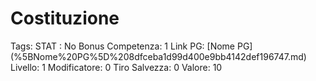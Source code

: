 # Costituzione

Tags: STAT
: No
Bonus Competenza: 1
Link PG: [Nome PG] (%5BNome%20PG%5D%208dfceba1d99d400e9bb4142def196747.md)
Livello: 1
Modificatore: 0
Tiro Salvezza: 0
Valore: 10